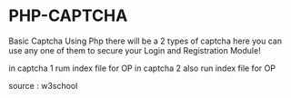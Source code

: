 # PHP-CAPTCHA
Basic Captcha Using Php
there will be a 2 types of captcha here you can use any one of them to secure your Login and Registration Module!

in captcha 1 rum index file for OP
in captcha 2 also run index file for OP

source : w3school
